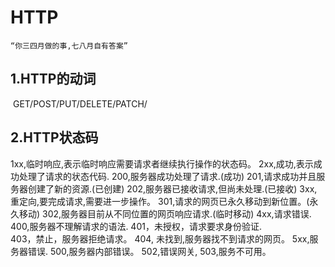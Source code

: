 # HTTP

```
“你三四月做的事,七八月自有答案”
```



## 1.HTTP的动词

​	GET/POST/PUT/DELETE/PATCH/



## 2.HTTP状态码

1xx,临时响应,表示临时响应需要请求者继续执行操作的状态码。
2xx,成功,表示成功处理了请求的状态代码.
	200,服务器成功处理了请求.(成功)
	201,请求成功并且服务器创建了新的资源.(已创建)
	202,服务器已接收请求,但尚未处理.(已接收)
3xx,重定向,要完成请求,需要进一步操作。
	301,请求的网页已永久移动到新位置。(永久移动)
	302,服务器目前从不同位置的网页响应请求.(临时移动)
4xx,请求错误.
	400,服务器不理解请求的语法.
	401，未授权，请求要求身份验证.	
	403，禁止，服务器拒绝请求。
	404, 未找到,服务器找不到请求的网页。
5xx,服务器错误.
	500,服务器内部错误。
	502,错误网关,
	503,服务不可用。